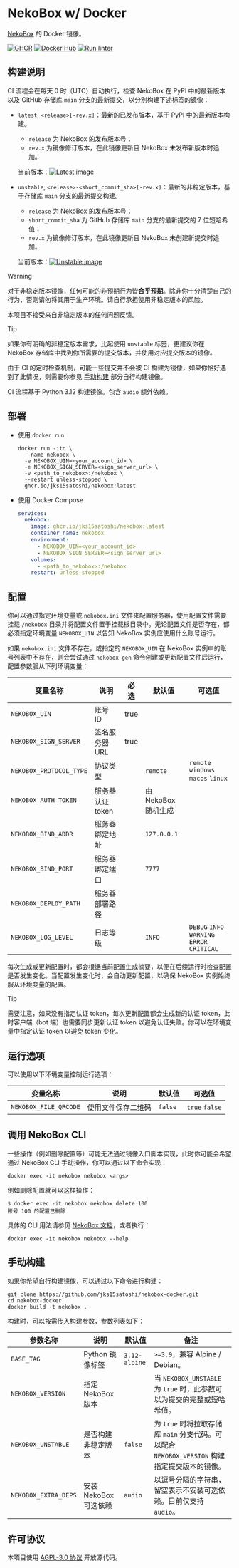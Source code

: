 # NekoBox w/ Docker

[NekoBox](https://github.com/wyapx/nekobox) 的 Docker 镜像。

[![GHCR](https://img.shields.io/badge/Registry-GHCR-blue?logo=docker)](https://github.com/jks15satoshi/nekobox-docker/pkgs/container/nekobox)
[![Docker Hub](https://img.shields.io/badge/Registry-Docker_Hub-blue?logo=docker)](https://hub.docker.com/r/jks15satoshi/nekobox)
[![Run linter](https://github.com/jks15satoshi/nekobox-docker/actions/workflows/lint.yml/badge.svg)](https://github.com/jks15satoshi/nekobox-docker/actions/workflows/lint.yml)

## 构建说明

CI 流程会在每天 0 时（UTC）自动执行，检查 NekoBox 在 PyPI 中的最新版本以及 GitHub 存储库 `main` 分支的最新提交，以分别构建下述标签的镜像：

- `latest`, `<release>[-rev.x]`：最新的已发布版本，基于 PyPI 中的最新版本构建。
  - `release` 为 NekoBox 的发布版本号；
  - `rev.x` 为镜像修订版本，在此镜像更新且 NekoBox 未发布新版本时追加。

  当前版本：[![Latest image](https://img.shields.io/docker/v/jks15satoshi/nekobox/latest?label=latest&color=blue)](https://github.com/jks15satoshi/nekobox-docker/pkgs/container/nekobox)

- `unstable`, `<release>-<short_commit_sha>[-rev.x]`：最新的非稳定版本，基于存储库 `main` 分支的最新提交构建。

  - `release` 为 NekoBox 的发布版本号；
  - `short_commit_sha` 为 GitHub 存储库 `main` 分支的最新提交的 7 位短哈希值；
  - `rev.x` 为镜像修订版本，在此镜像更新且 NekoBox 未创建新提交时追加。

  当前版本：[![Unstable image](https://img.shields.io/docker/v/jks15satoshi/nekobox/unstable?label=unstable&color=chocolate)](https://github.com/jks15satoshi/nekobox-docker/pkgs/container/nekobox)

> [!WARNING]
> 对于非稳定版本镜像，任何可能的非预期行为皆**合乎预期**。除非你十分清楚自己的行为，否则请勿将其用于生产环境。请自行承担使用非稳定版本的风险。
>
> 本项目不接受来自非稳定版本的任何问题反馈。

> [!TIP]
> 如果你有明确的非稳定版本需求，比起使用 `unstable` 标签，更建议你在 NekoBox 存储库中找到你所需要的提交版本，并使用对应提交版本的镜像。
>
> 由于 CI 的定时检查机制，可能一些提交并不会被 CI 构建为镜像，如果你恰好遇到了此情况，则需要你参见 [手动构建](./README.md#手动构建) 部分自行构建镜像。

CI 流程基于 Python 3.12 构建镜像。包含 `audio` 额外依赖。

## 部署

- 使用 `docker run`

  ```shell
  docker run -itd \
    --name nekobox \
    -e NEKOBOX_UIN=<your_account_id> \
    -e NEKOBOX_SIGN_SERVER=<sign_server_url> \
    -v <path_to_nekobox>:/nekobox \
    --restart unless-stopped \
    ghcr.io/jks15satoshi/nekobox:latest
  ```

- 使用 Docker Compose

  ```yml
  services:
    nekobox:
      image: ghcr.io/jks15satoshi/nekobox:latest
      container_name: nekobox
      environment:
        - NEKOBOX_UIN=<your_account_id>
        - NEKOBOX_SIGN_SERVER=<sign_server_url>
      volumes:
        - <path_to_nekobox>:/nekobox
      restart: unless-stopped
  ```

## 配置

你可以通过指定环境变量或 `nekobox.ini` 文件来配置服务器，使用配置文件需要挂载 `/nekobox` 目录并将配置文件置于挂载根目录中。无论配置文件是否存在，都必须指定环境变量 `NEKOBOX_UIN` 以告知 NekoBox 实例应使用什么账号运行。

如果 `nekobox.ini` 文件不存在，或指定的 `NEKOBOX_UIN` 在 NekoBox 实例中的账号列表中不存在，则会尝试通过 `nekobox gen` 命令创建或更新配置文件后运行，配置参数服从下列环境变量：

| 变量名称                | 说明             | 必选 | 默认值              | 可选值                                      |
|-------------------------|------------------|------|---------------------|---------------------------------------------|
| `NEKOBOX_UIN`           | 账号 ID          | true |                     |                                             |
| `NEKOBOX_SIGN_SERVER`   | 签名服务器 URL   | true |                     |                                             |
| `NEKOBOX_PROTOCOL_TYPE` | 协议类型         |      | `remote`            | `remote` `windows` `macos` `linux`          |
| `NEKOBOX_AUTH_TOKEN`    | 服务器认证 token |      | 由 NekoBox 随机生成 |                                             |
| `NEKOBOX_BIND_ADDR`     | 服务器绑定地址   |      | `127.0.0.1`         |                                             |
| `NEKOBOX_BIND_PORT`     | 服务器绑定端口   |      | `7777`              |                                             |
| `NEKOBOX_DEPLOY_PATH`   | 服务器部署路径   |      |                     |                                             |
| `NEKOBOX_LOG_LEVEL`     | 日志等级         |      | `INFO`              | `DEBUG` `INFO` `WARNING` `ERROR` `CRITICAL` |

每次生成或更新配置时，都会根据当前配置生成摘要，以便在后续运行时检查配置是否发生变化。当配置发生变化时，会自动更新配置，以确保 NekoBox 实例始终服从环境变量的配置。

> [!TIP]
> 需要注意，如果没有指定认证 token，每次更新配置都会生成新的认证 token，此时客户端（bot 端）也需要同步更新认证 token 以避免认证失败。你可以在环境变量中指定认证 token 以避免 token 变化。

## 运行选项

可以使用以下环境变量控制运行选项：

| 变量名称              | 说明               | 默认值  | 可选值         |
|-----------------------|--------------------|---------|----------------|
| `NEKOBOX_FILE_QRCODE` | 使用文件保存二维码 | `false` | `true` `false` |

## 调用 NekoBox CLI

一些操作（例如删除配置等）可能无法通过镜像入口脚本实现，此时你可能会希望通过 NekoBox CLI 手动操作，你可以通过以下命令实现：

```shell
docker exec -it nekobox nekobox <args>
```

例如删除配置就可以这样操作：

```shell
$ docker exec -it nekobox nekobox delete 100
账号 100 的配置已删除
```

具体的 CLI 用法请参见 [NekoBox 文档](https://github.com/wyapx/nekobox#cli-%E5%B7%A5%E5%85%B7)，或者执行：

```shell
docker exec -it nekobox nekobox --help
```

## 手动构建

如果你希望自行构建镜像，可以通过以下命令进行构建：

```shell
git clone https://github.com/jks15satoshi/nekobox-docker.git
cd nekobox-docker
docker build -t nekobox .
```

构建时，可以按需传入构建参数，参数列表如下：

| 参数名称                    | 说明                  | 默认值        | 备注                                                                                         |
|-----------------------------|-----------------------|---------------|----------------------------------------------------------------------------------------------|
| `BASE_TAG`                  | Python 镜像标签       | `3.12-alpine` | `>=3.9`，兼容 Alpine / Debian。                                                              |
| `NEKOBOX_VERSION`           | 指定 NekoBox 版本     |               | 当 `NEKOBOX_UNSTABLE` 为 `true` 时，此参数可以为提交的完整或短哈希值。                       |
| `NEKOBOX_UNSTABLE`          | 是否构建非稳定版本    | `false`       | 为 `true` 时将拉取存储库 `main` 分支代码。可以配合 `NEKOBOX_VERSION` 构建指定提交版本的镜像。|
| `NEKOBOX_EXTRA_DEPS`        | 安装 NekoBox 可选依赖 | `audio`       | 以逗号分隔的字符串，留空表示不安装可选依赖。目前仅支持 `audio`。                             |

## 许可协议

本项目使用 [AGPL-3.0 协议](./LICENSE) 开放源代码。

